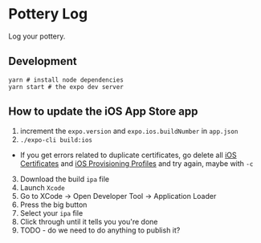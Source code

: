 # Pottery Log

Log your pottery.

## Development

```
yarn # install node dependencies
yarn start # the expo dev server
```

## How to update the iOS App Store app

1. increment the `expo.version` and `expo.ios.buildNumber` in `app.json`
2. `./expo-cli build:ios`

- If you get errors related to duplicate certificates, go delete all [iOS Certificates](https://developer.apple.com/account/ios/certificate/) and [iOS Provisioning Profiles](https://developer.apple.com/account/ios/profile/) and try again, maybe with `-c`

3. Download the build `ipa` file
4. Launch `Xcode`
5. Go to XCode -> Open Developer Tool -> Application Loader
6. Press the big button
7. Select your `ipa` file
8. Click through until it tells you you're done
9. TODO - do we need to do anything to publish it?
